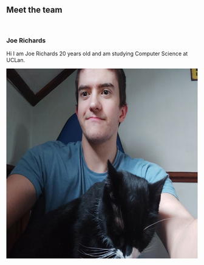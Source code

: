 ## Meet the team
<br/>

### Joe Richards
Hi I am Joe Richards 20 years old and am studying Computer Science at UCLan.
<p align="center">
<img  height = "500" widith ="500" src="5ofaKind Joe.jpg">
</p> <br/>
